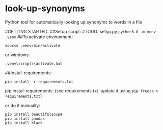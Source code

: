 # look-up-synonyms
Python tool for automatically looking up synonyms to words in a file


#GETTING STARTED: 
##Setup script: #TODO: setyp.py
```python3.8 -m venv .venv```
##To activate environment:
```
source .venv/bin/activate
```
or windows:
```
.venv\scripts\activate.bat
```
##Install requirements: 
```
pip install -r requirements.txt
```
pip install requirements: (see requirements.txt. update it using `pip freeze > requirements.txt`) 

or do it manually:
```
pip install beautifulsoup4
pip install pandas
pip install black
```

